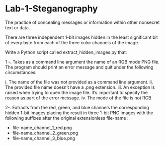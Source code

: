 # Lab-1-Steganography

The practice of concealing messages or information within other nonsecret text or data.

There are three independent 1-bit images hidden in the least significant bit of every byte from each of the three color channels of the image.

Write a Python script called extract_hidden_images.py that:

1 -. Takes as a command line argument the name of an RGB mode PNG file. The program should print an error message and quit under the following circumstances:

i. The name of the file was not provided as a command line argument.
ii. The provided file name doesn’t have a .png extension.
iii. An exception is raised when trying to open the image file. It’s important to specify the reason as part of the error message.
iv. The mode of the file is not RGB.

2-. Extracts from the red, green, and blue channels the corresponding hidden 1-bit images placing the result in three 1-bit PNG images with the following suffixes after the original extensionless file-name :

- file-name_channel_1_red.png
- file-name_channel_2_green.png
- file-name_channel_3_blue.png

